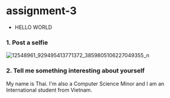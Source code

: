 # assignment-3

* HELLO WORLD


### 1. Post a selfie

![12548961_929495413771372_3859805106227049355_n](https://user-images.githubusercontent.com/30231031/35526946-280557ea-04f7-11e8-8153-7924205e397e.jpg)


### 2. Tell me something interesting about yourself 
My name is Thai. I'm also a Computer Science Minor and I am an International student from Vietnam. 
